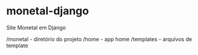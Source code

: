 # monetal-django
Site Monetal em Django

/monetal - diretório do projeto
/home - app home
/templates - arquivos de template


